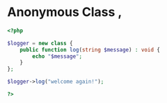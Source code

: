 # Anonymous Class , 

```php
<?php 

$logger = new class {
    public function log(string $message) : void {
        echo "$message";
    }
};

$logger->log("welcome again!");

?>
```